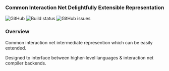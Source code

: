 ### Common Interaction Net Delightfully Extensible Representation

![GitHub](https://img.shields.io/github/license/cryptiumlabs/cinder)
![Build status](https://img.shields.io/circleci/build/github/cryptiumlabs/cinder?token=abc123def456)
![GitHub issues](https://img.shields.io/github/issues/cryptiumlabs/cinder)

### Overview

Common interaction net intermediate represention which can be easily extended.

Designed to interface between higher-level languages & interaction net compiler backends.
